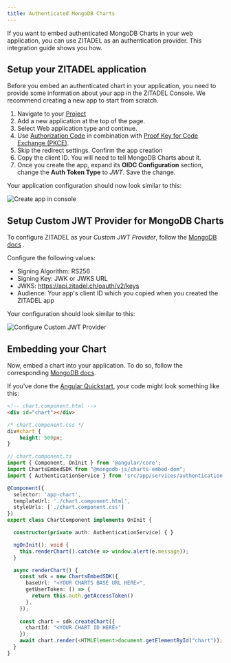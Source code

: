 ```yaml
---
title: Authenticated MongoDB Charts
---
```


If you want to embed authenticated MongoDB Charts in your web application, you can use ZITADEL as an authentication provider.
This integration guide shows you how.

## Setup your ZITADEL application

Before you embed an authenticated chart in your application, you need to provide some information about your app in the ZITADEL Console.
We recommend creating a new app to start from scratch.

1. Navigate to your [Project](https://console.zitadel.ch/projects)
1. Add a new application at the top of the page.
1. Select Web application type and continue.
1. Use [Authorization Code](../../apis/openidoauth/grant-types#authorization-code) in combination with [Proof Key for Code Exchange (PKCE)](../../apis/openidoauth/grant-types#proof-key-for-code-exchange).
1. Skip the redirect settings. Confirm the app creation
1. Copy the client ID. You will need to tell MongoDB Charts about it.
1. Once you create the app, expand its **OIDC Configuration** section, change the **Auth Token Type** to _JWT_. Save the change.

Your application configuration should now look similar to this:

![Create app in console](/img/integrations/mongodb-charts-app-create-light.png)

## Setup Custom JWT Provider for MongoDB Charts

To configure ZITADEL as your _Custom JWT Provider_, follow the [MongoDB docs](https://docs.mongodb.com/charts/configure-auth-providers/) .

Configure the following values:
- Signing Algorithm: RS256
- Signing Key: JWK or JWKS URL
- JWKS: https://api.zitadel.ch/oauth/v2/keys
- Audience: Your app's client ID which you copied when you created the ZITADEL app

Your configuration should look similar to this:

![Configure Custom JWT Provider](/img/integrations/mongodb-charts-auth-provider-light.png)

## Embedding your Chart

Now, embed a chart into your application.
To do so, follow the corresponding [MongoDB docs](https://docs.mongodb.com/charts/saas/embed-chart-jwt-auth/).

If you've done the [Angular Quickstart](../../quickstarts/login/angular.md), your code might look something like this:

```html
<!-- chart.component.html -->
<div id="chart"></div>
```

```css
/* chart.component.css */
div#chart {
    height: 500px;
}
```

```ts
// chart.component.ts
import { Component, OnInit } from '@angular/core';
import ChartsEmbedSDK from "@mongodb-js/charts-embed-dom";
import { AuthenticationService } from 'src/app/services/authentication.service';

@Component({
  selector: 'app-chart',
  templateUrl: './chart.component.html',
  styleUrls: ['./chart.component.css']
})
export class ChartComponent implements OnInit {

  constructor(private auth: AuthenticationService) { }

  ngOnInit(): void {
    this.renderChart().catch(e => window.alert(e.message));    
  }

  async renderChart() {
    const sdk = new ChartsEmbedSDK({
      baseUrl: "<YOUR CHARTS BASE URL HERE>",
      getUserToken: () => {
        return this.auth.getAccessToken()
      },
    });
  
    const chart = sdk.createChart({
      chartId: "<YOUR CHART ID HERE>"
    });
    await chart.render(<HTMLElement>document.getElementById("chart"));
  }  
}
```
